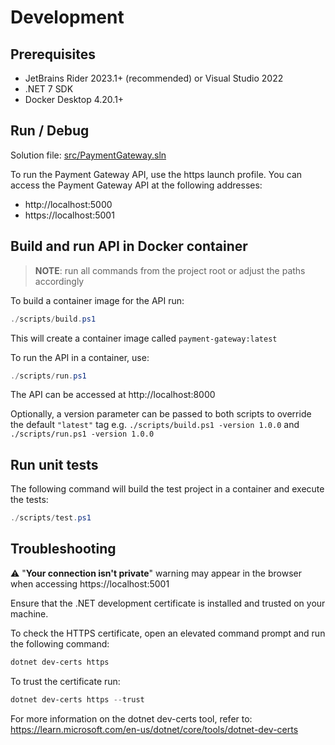 # Development

## Prerequisites

- JetBrains Rider 2023.1+ (recommended) or Visual Studio 2022
- .NET 7 SDK
- Docker Desktop 4.20.1+

## Run / Debug

Solution file: [src/PaymentGateway.sln](../src/PaymentGateway.sln)

To run the Payment Gateway API, use the https launch profile. 
You can access the Payment Gateway API at the following addresses:
- http://localhost:5000
- https://localhost:5001

## Build and run API in Docker container

> **NOTE**: run all commands from the project root or adjust the paths accordingly

To build a container image for the API run:
```powershell
./scripts/build.ps1
```

This will create a container image called `payment-gateway:latest`

To run the API in a container, use:
```powershell
./scripts/run.ps1
```
The API can be accessed at http://localhost:8000

Optionally, a version parameter can be passed to both scripts to override the default `"latest"` tag
e.g. `./scripts/build.ps1 -version 1.0.0` and `./scripts/run.ps1 -version 1.0.0`

## Run unit tests

The following command will build the test project in a container and execute the tests:

```powershell
./scripts/test.ps1
```

## Troubleshooting

⚠️ "**Your connection isn't private**" warning may appear in the browser when accessing https://localhost:5001

Ensure that the .NET development certificate is installed and trusted on your machine.

To check the HTTPS certificate, open an elevated command prompt and run the following command:
```powershell
dotnet dev-certs https
```

To trust the certificate run:

```powershell
dotnet dev-certs https --trust
```

For more information on the dotnet dev-certs tool, refer to: https://learn.microsoft.com/en-us/dotnet/core/tools/dotnet-dev-certs
